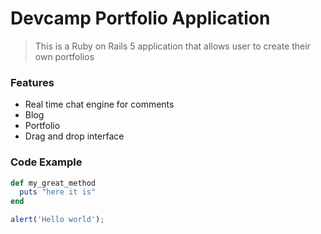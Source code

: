 # Devcamp Portfolio Application

> This is a Ruby on Rails 5 application that allows user to create their own portfolios

### Features

- Real time chat engine for comments
- Blog
- Portfolio
- Drag and drop interface

### Code Example

```ruby
def my_great_method
  puts "here it is"
end
```

```javascript
alert('Hello world');
```
